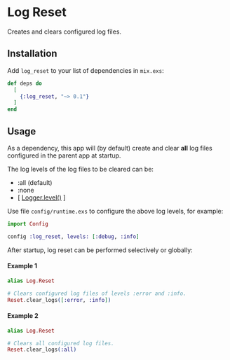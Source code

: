 # Log Reset

Creates and clears configured log files.

## Installation

Add `log_reset` to your list of dependencies in `mix.exs`:

```elixir
def deps do
  [
    {:log_reset, "~> 0.1"}
  ]
end
```

## Usage

As a dependency, this app will (by default) create and clear __all__ log files
configured in the parent app at startup.

The log levels of the log files to be cleared can be:
- :all (default)
- :none
- [ [Logger.level()](https://hexdocs.pm/logger/Logger.html#t:level/0) ]

Use file `config/runtime.exs` to configure the above log levels, for example:

```elixir
import Config

config :log_reset, levels: [:debug, :info]
```

After startup, log reset can be performed selectively or globally:

#### Example 1

```elixir
alias Log.Reset

# Clears configured log files of levels :error and :info.
Reset.clear_logs([:error, :info])
```

#### Example 2

```elixir
alias Log.Reset

# Clears all configured log files.
Reset.clear_logs(:all)
```

